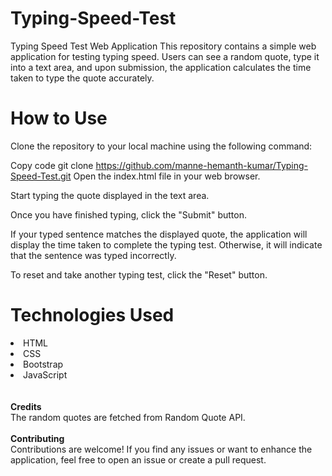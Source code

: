# Typing-Speed-Test
Typing Speed Test Web Application
This repository contains a simple web application for testing typing speed. Users can see a random quote, type it into a text area, and upon submission, the application calculates the time taken to type the quote accurately.

# How to Use
Clone the repository to your local machine using the following command:

Copy code
git clone https://github.com/manne-hemanth-kumar/Typing-Speed-Test.git
Open the index.html file in your web browser.

Start typing the quote displayed in the text area.

Once you have finished typing, click the "Submit" button.

If your typed sentence matches the displayed quote, the application will display the time taken to complete the typing test. Otherwise, it will indicate that the sentence was typed incorrectly.

To reset and take another typing test, click the "Reset" button.

# Technologies Used
<li>HTML</li>
<li>CSS</li>
<li>Bootstrap</li>
<li>JavaScript</li><br><br>
<b>Credits</b><br>
The random quotes are fetched from Random Quote API.<br><br>
<b>Contributing</b><br>
Contributions are welcome! If you find any issues or want to enhance the application, feel free to open an issue or create a pull request.
